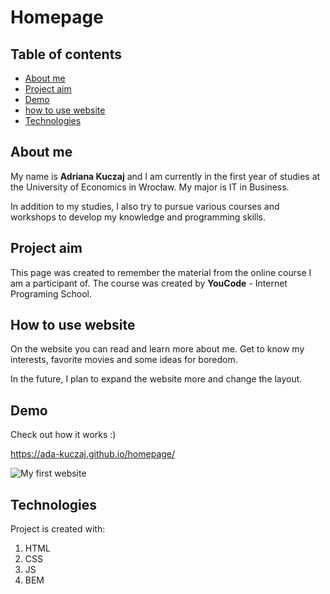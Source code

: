 # Homepage

## Table of contents

- [About me](about-me)
- [Project aim](project-aim)
- [Demo](demo)
- [how to use website](how-to-use-website)
- [Technologies](technologies)

## About me
 My name is **Adriana Kuczaj** and I am currently in the first year of studies at the University of Economics in Wrocław. My major is IT in Business.

 In addition to my studies, I also try to pursue various courses and workshops to develop my knowledge and programming skills.

## Project aim

 This page was created to remember the material from the online course I am a participant of. The course was created by **YouCode** - Internet Programing School.

## How to use website
On the website you can read and learn more about me. Get to know my interests, favorite movies and some ideas for boredom. 

In the future, I plan to expand the website more and change the layout.

## Demo
Check out how it works :)

https://ada-kuczaj.github.io/homepage/

![My first website](https://github.com/ada-kuczaj/homepage/blob/main/images/websiteGif.gif?raw=true)

## Technologies

Project is created with:
1. HTML
2. CSS
3. JS
4. BEM
